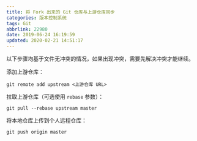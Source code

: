 ```yaml
---
title: 将 Fork 出来的 Git 仓库与上游仓库同步
categories: 版本控制系统
tags: Git
abbrlink: 22980
date: 2019-06-24 16:19:59
updated: 2020-02-21 14:51:17
---
```

以下步骤均基于文件无冲突的情况，如果出现冲突，需要先解决冲突才能继续。

添加上游仓库：

```
git remote add upstream <上游仓库 URL>
```

拉取上游仓库（可选使用 `rebase` 参数）：

```
git pull --rebase upstream master
```

将本地仓库上传到个人远程仓库：

```
git push origin master
```
